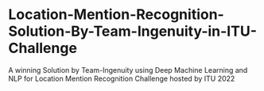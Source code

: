 # Location-Mention-Recognition-Solution-By-Team-Ingenuity-in-ITU-Challenge
A winning Solution by Team-Ingenuity using Deep Machine Learning and NLP for Location Mention Recognition Challenge hosted by ITU 2022
